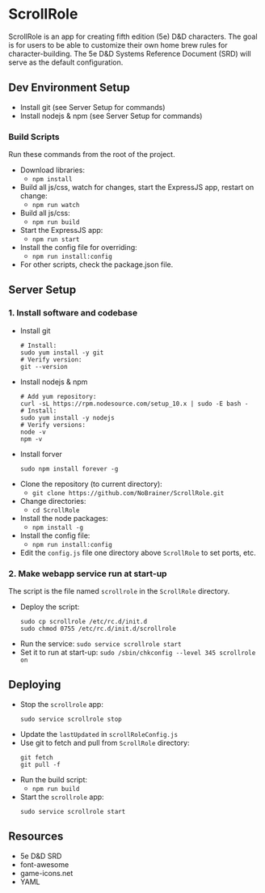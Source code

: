 # ScrollRole
ScrollRole is an app for creating fifth edition (5e) D&D characters. The goal is for users to be able to customize their
own home brew rules for character-building. The 5e D&D Systems Reference Document (SRD) will serve as the default
configuration.


## Dev Environment Setup
- Install git (see Server Setup for commands)
- Install nodejs & npm (see Server Setup for commands)


### Build Scripts
Run these commands from the root of the project.
- Download libraries:
    - `npm install`
- Build all js/css, watch for changes, start the ExpressJS app, restart on change:
    - `npm run watch`
- Build all js/css:
    - `npm run build`
- Start the ExpressJS app:
    - `npm run start`
- Install the config file for overriding:
    - `npm run install:config`
- For other scripts, check the package.json file.


## Server Setup

### 1. Install software and codebase
- Install git
    ```
    # Install:
    sudo yum install -y git
    # Verify version:
    git --version
    ```
- Install nodejs & npm
    ```
    # Add yum repository:
    curl -sL https://rpm.nodesource.com/setup_10.x | sudo -E bash -
    # Install:
    sudo yum install -y nodejs
    # Verify versions:
    node -v
    npm -v
    ```
- Install forver
    ```
    sudo npm install forever -g
    ```
- Clone the repository (to current directory):
  - `git clone https://github.com/NoBrainer/ScrollRole.git`
- Change directories:
  - `cd ScrollRole`
- Install the node packages:
  - `npm install -g`
- Install the config file:
  - `npm run install:config`
- Edit the `config.js` file one directory above `ScrollRole` to set ports, etc.


### 2. Make webapp service run at start-up
The script is the file named `scrollrole` in the `ScrollRole` directory.
- Deploy the script:
  ```
  sudo cp scrollrole /etc/rc.d/init.d
  sudo chmod 0755 /etc/rc.d/init.d/scrollrole
  ```
- Run the service:
  `sudo service scrollrole start`
- Set it to run at start-up:
  `sudo /sbin/chkconfig --level 345 scrollrole on`


## Deploying
- Stop the `scrollrole` app:
  ```
  sudo service scrollrole stop
  ```
- Update the `lastUpdated` in `scrollRoleConfig.js`
- Use git to fetch and pull from `ScrollRole` directory:
  ```
  git fetch
  git pull -f
  ```
- Run the build script:
  - `npm run build`
- Start the `scrollrole` app:
  ```
  sudo service scrollrole start
  ```


## Resources
- 5e D&D SRD
- font-awesome
- game-icons.net
- YAML
